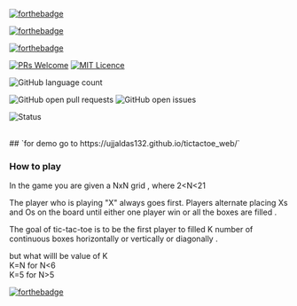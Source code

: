 

[![forthebadge](https://forthebadge.com/images/badges/made-with-javascript.svg)](http://forthebadge.com) 

[![forthebadge](https://forthebadge.com/images/badges/uses-html.svg)](https://forthebadge.com)

[![forthebadge](https://forthebadge.com/images/badges/uses-css.svg)](https://forthebadge.com)


[![PRs Welcome](https://img.shields.io/badge/PRs-welcome-brightgreen.svg?style=for-the-badge)](http://makeapullrequest.com?style=for-the-badge) [![MIT Licence](https://badges.frapsoft.com/os/mit/mit.png?style=for-the-badge)](https://opensource.org/licenses/mit-license.php?style=for-the-badge) 

![GitHub language count](https://img.shields.io/github/languages/count/ujjaldas132/tictactoe_web?style=for-the-badge)

![GitHub open pull requests](https://img.shields.io/github/issues-pr/ujjaldas132/tictactoe_web.svg?style=for-the-badge) 
![GitHub open issues](https://img.shields.io/github/issues/ujjaldas132/tictactoe_web.svg?style=for-the-badge)

![Status](https://img.shields.io/badge/status-stable-green.svg?style=for-the-badge) 

<br/>
## `for demo go to https://ujjaldas132.github.io/tictactoe_web/`

### How to play
In the game you are given a NxN grid , where 2<N<21

The player who is playing "X" always goes first. Players alternate placing Xs and Os on the board until either one player win or all the boxes are filled .

The goal of tic-tac-toe is to be the first player to filled K number of continuous boxes horizontally or vertically or diagonally .

but what willl be value of K<br/>
K=N for N<6<br/>
K=5 for N>5<br/>



[![forthebadge](https://forthebadge.com/images/badges/built-with-love.svg)](https://forthebadge.com)
